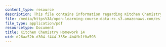 ```yaml
---
content_type: resource
description: This file contains information regarding Kitchen Chemistry Homework 14.
file: /media/https%3A/open-learning-course-data-rc.s3.amazonaws.com/es-287-kitchen-chemistry-spring-2009/d26aa52bd304f444335e4b4fb1f0a593_MITES_287S09_assn14_Week14.pdf
file_type: application/pdf
resourcetype: Document
title: Kitchen Chemistry Homework 14
uid: d26aa52b-d304-f444-335e-4b4fb1f0a593
---
```

